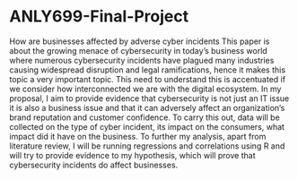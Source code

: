 # ANLY699-Final-Project
How are businesses affected by adverse cyber incidents
This paper is about the growing menace of cybersecurity in today’s business world where numerous cybersecurity incidents have plagued many industries causing widespread disruption and legal ramifications, hence it makes this topic a very important topic. This need to understand this is accentuated if we consider how interconnected we are with the digital ecosystem. 
In my proposal, I aim to provide evidence that cybersecurity is not just an IT issue it is also a business issue and that it can adversely affect an organization’s brand reputation and customer confidence. To carry this out, data will be collected on the type of cyber incident, its impact on the consumers, what impact did it have on the business. To further my analysis, apart from literature review, I will be running regressions and correlations using R and will try to provide evidence to my hypothesis, which will prove that cybersecurity incidents do affect businesses. 
